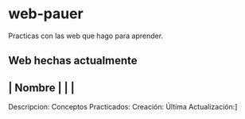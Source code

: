 # web-pauer
Practicas con las web que hago para aprender.
## Web hechas actualmente
 | Nombre |
 |        |
 ----------
 Descripcion:
 Conceptos Practicados:
 Creación:
 Última Actualización:]


